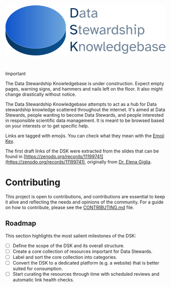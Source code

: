 <picture>
  <source media="(prefers-color-scheme: dark)" srcset="https://github.com/MrHedmad/data-stewardship-knowledgebase/blob/main/src/resources/images/dks_logo_light.png?raw=true">
  <source media="(prefers-color-scheme: light)" srcset="https://github.com/MrHedmad/data-stewardship-knowledgebase/blob/main/src/resources/images/dks_logo_dark.png?raw=true">
  <img alt="The logo for the DSK" src="https://github.com/MrHedmad/data-stewardship-knowledgebase/blob/main/src/resources/images/dsk_logo_dark.png?raw=true" width=600>
</picture>

</p>

<br>

> [!IMPORTANT]
> The Data Stewardship Knowledgebase is under construction. Expect empty pages, warning signs, and hammers and nails left on the floor. It also might change drastically without notice.

The Data Stewardship Knowledgebase attempts to act as a hub for Data stewardship knowledge scattered throughout the internet.
It's aimed at Data Stewards, people wanting to become Data Stewards, and people interested in responsible scientific data management.
It is meant to be browsed based on your interests or to get specific help.

Links are tagged with emojis. You can check what they mean with the [Emoji Key](emoji_key.md).

The first draft links of the DSK were extracted from the slides that can be found in [https://zenodo.org/records/11199741](https://zenodo.org/records/11199741), originally from [Dr. Elena Giglia](https://orcid.org/0000-0003-4927-2632).

# Contributing
This project is open to contributions, and contributions are essential to keep it alive and reflecting the needs and opinions of the community.
For a guide on how to contribute, please see the [CONTRIBUTING.md](https://github.com/MrHedmad/data-stewardship-knowledgebase/blob/main/CONTRIBUTING.md) file.

## Roadmap
This section highlights the most salient milestones of the DSK:
- [ ] Define the scope of the DSK and its overall structure.
- [ ] Create a core collection of resources important for Data Stewards.
- [ ] Label and sort the core collection into categories.
- [ ] Convert the DSK to a dedicated platform (e.g. a website) that is better suited for consumption.
- [ ] Start curating the resources through time with scheduled reviews and automatic link health checks.
